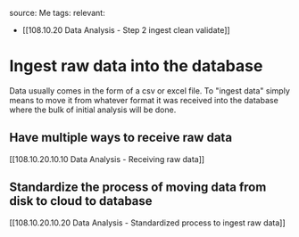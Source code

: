 source: Me
tags: 
relevant: 
- [[108.10.20 Data Analysis - Step 2 ingest clean validate]]

# Ingest raw data into the database

Data usually comes in the form of a csv or excel file. To "ingest data" simply means to move it from whatever format it was received into the database where the bulk of initial analysis will be done.

## Have multiple ways to receive raw data
[[108.10.20.10.10 Data Analysis - Receiving raw data]]

## Standardize the process of moving data from disk to cloud to database
[[108.10.20.10.20 Data Analysis - Standardized process to ingest raw data]]
